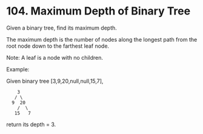 # 104. Maximum Depth of Binary Tree

Given a binary tree, find its maximum depth.

The maximum depth is the number of nodes along the longest path from the root node down to the farthest leaf node.

Note: A leaf is a node with no children.

Example:

Given binary tree [3,9,20,null,null,15,7],
````
    3
   / \
  9  20
    /  \
   15   7
````
return its depth = 3.

